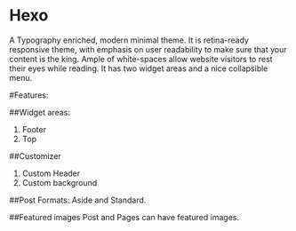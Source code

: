 Hexo
===

A Typography enriched, modern minimal theme. It is retina-ready responsive theme, with emphasis on user readability to make sure that your content is the king. Ample of white-spaces allow website visitors to rest their eyes while reading. It has two widget areas and a nice collapsible menu. 

#Features:

##Widget areas:
1. Footer
2. Top

##Customizer
1. Custom Header
2. Custom background

##Post Formats:
Aside and Standard.

##Featured images
Post and Pages can have featured images.
